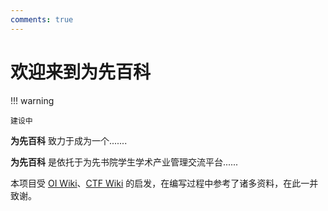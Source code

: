 ```yaml
---
comments: true
---
```


# 欢迎来到为先百科

!!! warning

    建设中

**为先百科** 致力于成为一个.......

**为先百科** 是依托于为先书院学生学术产业管理交流平台......

本项目受 [OI Wiki](https://oi-wiki.org/)、[CTF Wiki](https://ctf-wiki.org/) 的启发，在编写过程中参考了诸多资料，在此一并致谢。
